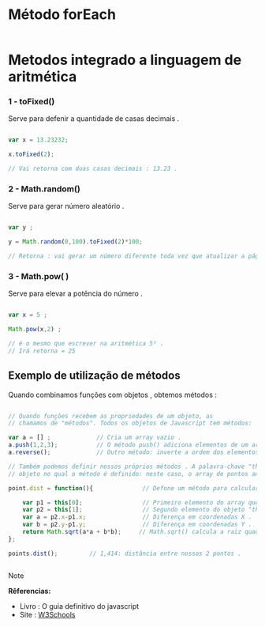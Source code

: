 
# Método forEach

```javascript

```


# Metodos integrado a linguagem  de aritmética 

### 1 - toFixed()

<p> Serve para defenir a quantidade de casas decimais .</p>

``` javascript

var x = 13.23232;

x.toFixed(2);

// Vai retorna com duas casas decimais : 13.23 .

```

### 2 - Math.random()

<p> Serve para gerar número aleatório .</p>

```javascript

var y ;

y = Math.random(0,100).toFixed(2)*100;

// Retorna : vai gerar um número diferente toda vez que atualizar a página , com duas casas decimais .

```
### 3 - Math.pow( )

<p> Serve para elevar a potência do número .</p>

```javascript

var x = 5 ;

Math.pow(x,2) ; 

// é o mesmo que escrever na aritmética 5² .
// Irá retorna = 25 

```
## Exemplo de utilização de métodos 

<p> Quando combinamos funçôes com objetos , obtemos métodos : </p>

```javascript

// Quando funçôes recebem as propriedades de um objeto, as 
// chamamos de "métodos". Todos os objetos de Javascript tem métodos:

var a = [] ;             // Cria um array vazio .
a.push(1,2,3);           // O método push() adiciona elementos de um array .
a.reverse();             // Outro método: inverte a ordem dos elementos .

// Também podemos definir nossos próprios métodos . A palavra-chave "this" se refere ao
// objeto no qual o método é definido: neste caso, o array de pontos anterior . 

point.dist = function(){              // Defone um método para calcular a distância .

    var p1 = this[0];                 // Primeiro elemento do array que . chamamos .  
    var p2 = this[1];                 // Segundo elemento do objeto "this" .
    var a = p2.x-p1.x;                // Diferença em coordenadas X .
    var b = p2.y-p1.y;                // Diferença em coordenadas Y .
    return Math.sqrt(a*a + b*b);     // Math.sqrt() calcula a raiz quadrada, oteorema de pítagoras .
};

points.dist();         // 1,414: distância entre nossos 2 pontos .



```


> [!NOTE]
> <strong> Rêferencias: </strong>
> * Livro : O guia definitivo do javascript
> * Site : [W3Schools](https://www.w3schools.com/)